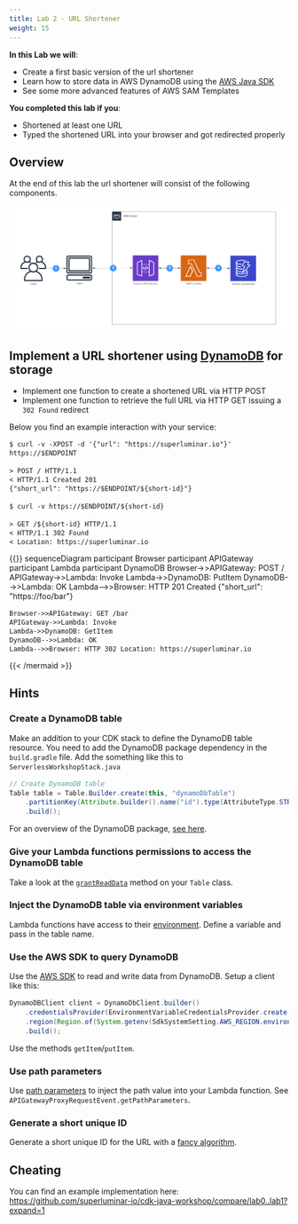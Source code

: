 ```yaml
---
title: Lab 2 - URL Shortener
weight: 15
---
```


**In this Lab we will**:

- Create a first basic version of the url shortener
- Learn how to store data in AWS DynamoDB using the [AWS Java SDK](https://aws.amazon.com/sdk-for-java/)
- See some more advanced features of AWS SAM Templates

**You completed this lab if you**:

- Shortened at least one URL
- Typed the shortened URL into your browser and got redirected properly

## Overview

At the end of this lab the url shortener will consist of the following components.

![Diagram Lab 1](./Lab1.png)

## Implement a URL shortener using [DynamoDB](https://docs.aws.amazon.com/amazondynamodb/latest/developerguide/Introduction.html) for storage

- Implement one function to create a shortened URL via HTTP POST
- Implement one function to retrieve the full URL via HTTP GET issuing a `302 Found` redirect

Below you find an example interaction with your service:

```
$ curl -v -XPOST -d '{"url": "https://superluminar.io"}' https://$ENDPOINT

> POST / HTTP/1.1
< HTTP/1.1 Created 201
{"short_url": "https://$ENDPOINT/${short-id}"}

$ curl -v https://$ENDPOINT/${short-id}

> GET /${short-id} HTTP/1.1
< HTTP/1.1 302 Found
< Location: https://superluminar.io
```

{{<mermaid>}}
sequenceDiagram
    participant Browser
    participant APIGateway
    participant Lambda
    participant DynamoDB
    Browser->>APIGateway: POST /
    APIGateway->>Lambda: Invoke
    Lambda->>DynamoDB: PutItem
    DynamoDB-->>Lambda: OK
    Lambda-->>Browser: HTTP 201 Created {"short_url": "https://foo/bar"}

    Browser->>APIGateway: GET /bar
    APIGateway->>Lambda: Invoke
    Lambda->>DynamoDB: GetItem
    DynamoDB-->>Lambda: OK
    Lambda-->>Browser: HTTP 302 Location: https://superluminar.io
{{< /mermaid >}}

## Hints

### Create a DynamoDB table
Make an addition to your CDK stack to define the DynamoDB table resource.
You need to add the DynamoDB package dependency in the `build.gradle` file.
Add the something like this to `ServerlessWorkshopStack.java`
```java
// Create DynamoDB table
Table table = Table.Builder.create(this, "dynamoDbTable")
    .partitionKey(Attribute.builder().name("id").type(AttributeType.STRING).build())
    .build();
```
For an overview of the DynamoDB package, [see here](https://docs.aws.amazon.com/cdk/api/latest/docs/aws-dynamodb-readme.html).

### Give your Lambda functions permissions to access the DynamoDB table

Take a look at the [`grantReadData`](https://docs.aws.amazon.com/cdk/api/latest/java/software/amazon/awscdk/services/dynamodb/Table.html#grantReadData-software.amazon.awscdk.services.iam.IGrantable-) method on your `Table` class.

### Inject the DynamoDB table via environment variables

Lambda functions have access to their [environment](https://docs.aws.amazon.com/cdk/api/latest/java/software/amazon/awscdk/services/lambda/Function.Builder.html#environment-java.util.Map-).
Define a variable and pass in the table name.

### Use the AWS SDK to query DynamoDB

Use the [AWS SDK](https://docs.aws.amazon.com/sdk-for-java/v2/developer-guide/setup-project-gradle.html) to read and write data from DynamoDB.
Setup a client like this:
```java
DynamoDBClient client = DynamoDbClient.builder()
    .credentialsProvider(EnvironmentVariableCredentialsProvider.create())
    .region(Region.of(System.getenv(SdkSystemSetting.AWS_REGION.environmentVariable())))
    .build();
```

Use the methods `getItem`/`putItem`.

### Use path parameters

Use [path parameters](https://docs.aws.amazon.com/apigateway/latest/developerguide/http-api-develop-routes.html#http-api-routes-path-variables) to inject the path value into your Lambda function. See `APIGatewayProxyRequestEvent.getPathParameters`.  

### Generate a short unique ID

Generate a short unique ID for the URL with a [fancy algorithm](https://github.com/snimavat/shortid).

## Cheating
You can find an example implementation here: https://github.com/superluminar-io/cdk-java-workshop/compare/lab0..lab1?expand=1
